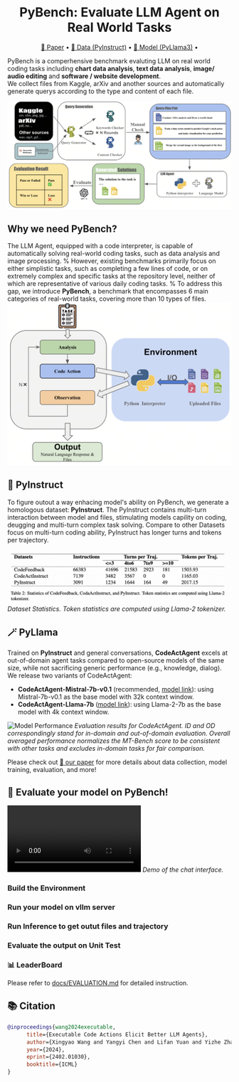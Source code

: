 <h1 align="center"> PyBench: Evaluate LLM Agent on Real World Tasks </h1>

<p align="center">
<a href="comming soon">📃 Paper</a>
•
<a href="comming soon" >🤗 Data (PyInstruct)</a>
•
<a href="https://huggingface.co/Mercury7353/PyLlama3" >🤗 Model (PyLlama3)</a>
•
</p>  


PyBench is a comperhensive benchmark evaluting LLM on real world coding tasks including **chart data analysis**, **text data analysis**, **image/ audio editing** and **software / website development**.  
 We collect files from Kaggle, arXiv and another sources and automatically generate querys according to the type and content of each file.  

![Overview](images/hook.png)   




## Why we need PyBench?

The LLM Agent, equipped with a code interpreter, is capable of automatically solving real-world coding tasks, such as data analysis and image processing.
%
However, existing benchmarks primarily focus on either simplistic tasks, such as completing a few lines of code, or on extremely complex and specific tasks at the repository level, neither of which are representative of various daily coding tasks. 
%
To address this gap, we introduce **PyBench**, a benchmark that encompasses 6 main categories of real-world tasks, covering more than 10 types of files. 
![How PyBench Works](images/generateTraj.png)   

## 📁 PyInstruct

To figure outout a way enhacing model's ability on PyBench, we generate a homologous dataset: **PyInstruct**. The PyInstruct contains multi-turn interaction between model and files, stimulating models capility on coding, deugging and multi-turn complex task solving.  Compare to other Datasets focus on multi-turn coding ability, PyInstruct has longer turns and tokens per trajectory.  

![Data Statistics](images/data.png)
*Dataset Statistics. Token statistics are computed using Llama-2 tokenizer.*

## 🪄 PyLlama

Trained on **PyInstruct** and general conversations, **CodeActAgent** excels at out-of-domain agent tasks compared to open-source models of the same size, while not sacrificing generic performance (e.g., knowledge, dialog). We release two variants of CodeActAgent:
- **CodeActAgent-Mistral-7b-v0.1** (recommended, [model link](https://huggingface.co/xingyaoww/CodeActAgent-Mistral-7b-v0.1)): using Mistral-7b-v0.1 as the base model with 32k context window.
- **CodeActAgent-Llama-7b** ([model link](https://huggingface.co/xingyaoww/CodeActAgent-Llama-2-7b)): using Llama-2-7b as the base model with 4k context window.

![Model Performance](figures/model-performance.png)
*Evaluation results for CodeActAgent. ID and OD correspondingly stand for in-domain and out-of-domain evaluation. Overall averaged performance normalizes the MT-Bench score to be consistent with other tasks and excludes in-domain tasks for fair comparison.*


Please check out [:page_with_curl: our paper](TODO) for more details about data collection, model training, evaluation, and more!


## 🚀 Evaluate your model on PyBench!

<video src="COMMING SOON"> </video>
*Demo of the chat interface.*

### Build the Environment  


### Run your model on vllm server   


### Run Inference to get outut files and trajectory  


### Evaluate the output on Unit Test   



### 📊 LeaderBoard 

Please refer to [docs/EVALUATION.md](docs/EVALUATION.md) for detailed instruction.

## 📚 Citation

```bibtex
@inproceedings{wang2024executable,
      title={Executable Code Actions Elicit Better LLM Agents}, 
      author={Xingyao Wang and Yangyi Chen and Lifan Yuan and Yizhe Zhang and Yunzhu Li and Hao Peng and Heng Ji},
      year={2024},
      eprint={2402.01030},
      booktitle={ICML}
}
```
